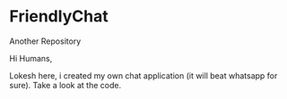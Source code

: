 # FriendlyChat
Another Repository

Hi Humans,

Lokesh here, i created my own chat application (it will beat whatsapp for sure).
Take a look at the code.

